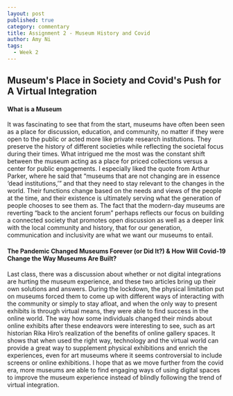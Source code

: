```yaml
---
layout: post
published: true
category: commentary
title: Assignment 2 - Museum History and Covid
author: Amy Ni
tags:
  - Week 2
---
```

## Museum's Place in Society and Covid's Push for A Virtual Integration

#### What is a Museum 
It was fascinating to see that from the start, museums have often been seen as a place for discussion, education, and community, no matter if they were open to the public or acted more like private research institutions. They preserve the history of different societies while reflecting the societal focus during their times. What intrigued me the most was the constant shift between the museum acting as a place for priced collections versus a center for public engagements. I especially liked the quote from Arthur Parker, where he said that “museums that are not changing are in essence ‘dead institutions,’” and that they need to stay relevant to the changes in the world. Their functions change based on the needs and views of the people at the time, and their existence is ultimately serving what the generation of people chooses to see them as. The fact that the modern-day museums are reverting “back to the ancient forum” perhaps reflects our focus on building a connected society that promotes open discussion as well as a deeper link with the local community and history, that for our generation, communication and inclusivity are what we want our museums to entail.
    
#### The Pandemic Changed Museums Forever (or Did It?) & How Will Covid-19 Change the Way Museums Are Built?
Last class, there was a discussion about whether or not digital integrations are hurting the museum experience, and these two articles bring up their own solutions and answers. During the lockdown, the physical limitation put on museums forced them to come up with different ways of interacting with the community or simply to stay afloat, and when the only way to present exhibits is through virtual means, they were able to find success in the online world. The way how some individuals changed their minds about online exhibits after these endeavors were interesting to see, such as art historian Rika Hiro’s realization of the benefits of online gallery spaces. It shows that when used the right way, technology and the virtual world can provide a great way to supplement physical exhibitions and enrich the experiences, even for art museums where it seems controversial to include screens or online exhibitions. I hope that as we move further from the covid era, more museums are able to find engaging ways of using digital spaces to improve the museum experience instead of blindly following the trend of virtual integration.
